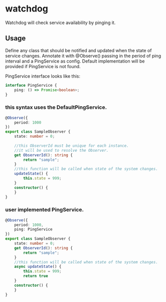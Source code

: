 # watchdog
Watchdog will check service availability by pinging it.

## Usage
Define any class that should be notified and updated when the state of service changes.
Annotate it with @Observe() passing in the period of ping interval and a PingService as config.
Default implementation will be provided if PingService is not found.

PingService interface looks like this:
```ts
interface PingService {
    ping: () => Promise<boolean>;
}
```

### this syntax uses the DefaultPingService.
```ts
@Observe({
    period: 1000
})
export class SampleObserver {
    state: number = 0;
    
    //this ObserverId must be unique for each instance.
    //it will be used to resolve the Observer.
    get ObserverId(): string {
        return "sample";
    }
    //this function will be called when state of the system changes.
    updateState() {
        this.state = 999;
    }
    constructor() {
    }
}
```


### user implemented PingService.
```ts
@Observe({
    period: 1000,
    ping: PingService
})
export class SampleObserver {
    state: number = 0;
    get ObserverId(): string {
        return "sample";
    }
    //this function will be called when state of the system changes.
    async updateState() {
        this.state = 999;
        return true
    }
    constructor() {
    }
}
```
